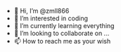 - 👋 Hi, I’m @zmll866
- 👀 I’m interested in coding
- 🌱 I’m currently learning everything
- 💞️ I’m looking to collaborate on ...
- 📫 How to reach me  as your wish

<!---
zmll866/zmll866 is a ✨ special ✨ repository because its `README.md` (this file) appears on your GitHub profile.
You can click the Preview link to take a look at your changes.
--->
